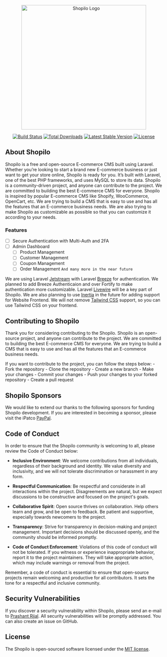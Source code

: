 <p align="center"><a href="https://shopilo.io" target="_blank"><img src="https://raw.githubusercontent.com/laravel/art/master/logo-lockup/5%20SVG/2%20CMYK/1%20Full%20Color/laravel-logolockup-cmyk-red.svg" width="400" alt="Shopilo Logo"></a></p>

<p align="center">
<a href="https://github.com/shopilo/framework/actions"><img src="https://github.com/shopilo/framework/workflows/tests/badge.svg" alt="Build Status"></a>
<a href="https://packagist.org/packages/shopilo/framework"><img src="https://img.shields.io/packagist/dt/shopilo/framework" alt="Total Downloads"></a>
<a href="https://packagist.org/packages/shopilo/framework"><img src="https://img.shields.io/packagist/v/shopilo/framework" alt="Latest Stable Version"></a>
<a href="https://packagist.org/packages/shopilo/framework"><img src="https://img.shields.io/packagist/l/shopilo/framework" alt="License"></a>
</p>

## About Shopilo

Shopilo is a free and open-source E-commerce CMS built using Laravel. Whether you’re looking to start a brand new E-commerce business or just want to get your store online, Shopilo is ready for you. It’s built with Laravel, one of the best PHP frameworks, and uses MySQL to store its data. Shopilo is a community-driven project, and anyone can contribute to the project. We are committed to building the best E-commerce CMS for everyone. Shopilo is inspired by popular E-commerce CMS like Shopify, WooCommerce, OpenCart, etc. We are trying to build a CMS that is easy to use and has all the features that an E-commerce business needs. We are also trying to make Shopilo as customizable as possible so that you can customize it according to your needs.

### Features
<!-- Add checkbox list but only readonly -->
- [ ] Secure Authentication with Multi-Auth and 2FA
- [ ] Admin Dashboard
    - [ ] Product Management
    - [ ] Customer Management
    - [ ] Coupon Management
    - [ ] Order Management
    `And many more in the near future`

We are using Laravel [Jetstream](https://jetstream.laravel.com) with Laravel [Breeze](https://laravel.com/docs/breeze) for authentication. We planned to add Breeze Authenticaion and over Fortify to make authentication more customizable. Laravel [Livewire](https://laravel-livewire.com) will be a key part of Shopilo. We are also planning to use [Inertia](https://inertiajs.com) in the future for adding support for Website Frontend. We will not remove [Tailwind CSS](https://tailwindcss.com) support, so you can use Tailwind CSS on your frontend.

## Contributing to Shopilo

Thank you for considering contributing to the Shopilo. Shopilo is an open-source project, and anyone can contribute to the project. We are committed to building the best E-commerce CMS for everyone. We are trying to build a CMS that is easy to use and has all the features that an E-commerce business needs.

If you want to contribute to the project, you can follow the steps below:
    - Fork the repository
    - Clone the repository
    - Create a new branch
    - Make your changes
    - Commit your changes
    - Push your changes to your forked repository
    - Create a pull request

## Shopilo Sponsors

We would like to extend our thanks to the following sponsors for funding Shopilo development. If you are interested in becoming a sponsor, please visit the iPatco [PayPal](https://paypal.me/ipatco).

## Code of Conduct

In order to ensure that the Shopilo community is welcoming to all, please review the Code of Conduct below:

- **Inclusive Environment**: We welcome contributions from all individuals, regardless of their background and identity. We value diversity and inclusivity, and we will not tolerate discrimination or harassment in any form.

- **Respectful Communication**: Be respectful and considerate in all interactions within the project. Disagreements are natural, but we expect discussions to be constructive and focused on the project's goals.

- **Collaborative Spirit**: Open source thrives on collaboration. Help others learn and grow, and be open to feedback. Be patient and supportive, especially towards newcomers to the project.

- **Transparency**: Strive for transparency in decision-making and project management. Important decisions should be discussed openly, and the community should be informed promptly.

- **Code of Conduct Enforcement**: Violations of this code of conduct will not be tolerated. If you witness or experience inappropriate behavior, report it to the project maintainers. They will take appropriate action, which may include warnings or removal from the project.

Remember, a code of conduct is essential to ensure that open-source projects remain welcoming and productive for all contributors. It sets the tone for a respectful and inclusive community.

## Security Vulnerabilities

If you discover a security vulnerability within Shopilo, please send an e-mail to [Prashant Rijal](mailto:prashant@rijal.me). All security vulnerabilities will be promptly addressed. You can also create an issue on GitHub.

## License

The Shopilo is open-sourced software licensed under the [MIT license](https://opensource.org/licenses/MIT).
